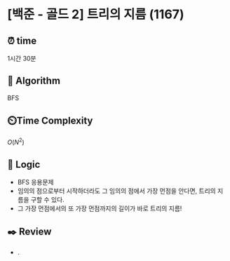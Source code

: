 # [백준 - 골드 2] 트리의 지름 (1167)
 
## ⏰  **time**
1시간 30분

## :pushpin: **Algorithm**
BFS

## ⏲️**Time Complexity**
$O(N^2)$

## :round_pushpin: **Logic**
- BFS 응용문제
- 임의의 점으로부터 시작하더라도 그 임의의 점에서 가장 먼점을 안다면, 트리의 지름을 구할 수 있다.
- 그 가장 먼점에서의 또 가장 먼점까지의 길이가 바로 트리의 지름! 

## :black_nib: **Review**
- .
